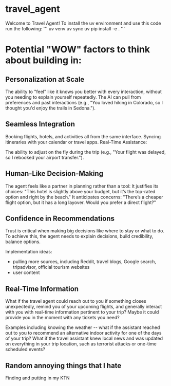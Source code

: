 # travel_agent

Welcome to Travel Agent! To install the uv environment and use this code run the following:
'''
uv venv
uv sync
uv pip install -e .
'''

# Potential "WOW" factors to think about building in:

## Personalization at Scale

The ability to "feel" like it knows you better with every interaction, without you needing to explain yourself repeatedly.
The AI can pull from preferences and past interactions (e.g., "You loved hiking in Colorado, so I thought you'd enjoy the trails in Sedona.").

## Seamless Integration

Booking flights, hotels, and activities all from the same interface.
Syncing itineraries with your calendar or travel apps.
Real-Time Assistance:

The ability to adjust on the fly during the trip (e.g., "Your flight was delayed, so I rebooked your airport transfer.").

## Human-Like Decision-Making

The agent feels like a partner in planning rather than a tool:
It justifies its choices: "This hotel is slightly above your budget, but it’s the top-rated option and right by the beach."
It anticipates concerns: "There’s a cheaper flight option, but it has a long layover. Would you prefer a direct flight?"

## Confidence in Recommendations

Trust is critical when making big decisions like where to stay or what to do. To achieve this, the agent needs to explain decisions, build credibility, balance options.

Implementation ideas:
- pulling more sources, including Reddit, travel blogs, Google search, tripadvisor, official tourism websites
- user content

## Real-Time Information

What if the travel agent could reach out to you if something closes unexpectedly, remind you of your upcoming flights, and generally interact with you with real-time information pertinent to your trip? Maybe it could provide you in the moment with any tickets you need? 

Examples including knowing the weather -- what if the assistant reached out to you to recommend an alternative indoor activity for one of the days of your trip? What if the travel assistant knew local news and was updated on everything in your trip location, such as terrorist attacks or one-time scheduled events?


## Random annoying things that I hate 

Finding and putting in my KTN
